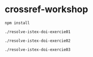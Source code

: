 # crossref-workshop

```
npm install 

./resolve-istex-doi-exercie01

./resolve-istex-doi-exercie02

./resolve-istex-doi-exercie03

```
